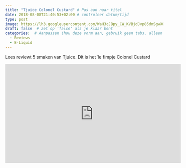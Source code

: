 ```yaml
---
title: "Tjuice Colonel Custard" # Pas aan naar titel
date: 2018-08-08T21:40:53+02:00 # controleer datum/tijd
type: post
image: https://lh3.googleusercontent.com/WaH3cJBpy_CW_KVBjdJvp85dnSgwXOlwcHWvq2HetGlhiP5l4Q5jzKKW5YC-SaSIVknaT6FguN7vG9vVaFud8Hp6u8vSv3vkY3pfE6t_2mBF_MrTYvPxsW1IlnhpXSfmInlTOQ61_lnHY_BU02hs4GptpmvczCRsyHPlqsmoXMmcY6BietFFZdStnkQjTP1Awr0Qvh184OFAw0G9XLjIbzvoofdvWKfWHhdTRjF0Cu2YHXoU1ETJyCuzSupSLR4RXvjnDL55uaygL8ySPfH_ttepkMAl4wN5_r0TbAiVbomXWy14g5pstWfoki4Cg-b78WtrqXlQqDupgbsPnhvnIJOCIIjQafho2wTj5sc8eveKBIV8cwM-UDim-MRQx_YL0_SWO0e9w5n3iKkq70ukxa-OtkyNwUY4mTBQdOomWcnZWAqytKP2gQPTKnGO2VeYQmIA_3G_kj95odzQV_b0bniywGh2U7NdjADtcAuDaVuhlp0ilUohRAcZFRU0--WdZcqcSSG5lziYW5llxOYzUmccgly5L4Kg6oP-a8_LmlfWNsnU6nH5iiBGR6x8hrq2_Q_xzT7lCzCRDXQreR97MlNw8RYG38MGZhlZbOrnkyLJHz4zjv0P_rDqkPk2wazOnYvkE58=w1584-h891-no
draft: false  # zet op 'false' als je klaar bent
categories:  # Aanpassen (hou deze vorm aan, gebruik geen tabs, alleen spaties)
  - Reviews
  - E-Liquid
---
```


Loes reviewt 5 smaken van Tjuice. 
Dit is het 1e fimpje Colonel Custard

<iframe width="560" height="315" src="https://www.youtube.com/embed/LPGuyTVzRvw" frameborder="0" allow="autoplay; encrypted-media" allowfullscreen></iframe>
